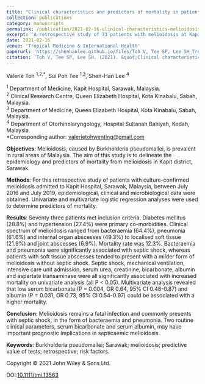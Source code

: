 ```yaml
---
title: "Clinical characteristics and predictors of mortality in patients with melioidosis: the Kapit experience"
collection: publications
category: manuscripts
permalink: /publication/2021-02-16-clinical-characteristics-melioidosis-kapit
excerpt: 'A retrospective study of 73 patients with melioidosis at Kapit Hospital, Sarawak, Malaysia between 2016 to 2019. Patients commonly presented with septic shock, in the form of bacteraemia and pneumonia. Two routine clinical parameters, serum bicarbonate and albumin were found to have important prognostic implications in septicaemic melioidosis..'
date: 2021-02-16
venue: 'Tropical Medicine & International Health'
paperurl: 'https://shenhanlee.github.io/files/Toh V, Tee SP, Lee SH_Tropical Medicine & International Health_2021.pdf'
citation: 'Toh V, Tee SP, Lee SH. (2021). &quot;Clinical characteristics and predictors of mortality in patients with melioidosis: the Kapit experience.&quot; <i>Tropical Medicine & International Health</i>. 26(6):664-671.'
---
```


Valerie Toh <sup>1,2,*</sup>, Sui Poh Tee <sup>1,3</sup>, Shen-Han Lee <sup>4</sup>  

<sup>1</sup> Department of Medicine, Kapit Hospital, Sarawak, Malaysia.  
<sup>2</sup> Clinical Research Centre, Queen Elizabeth Hospital, Kota Kinabalu, Sabah, Malaysia.  
<sup>3</sup> Department of Medicine, Queen Elizabeth Hospital, Kota Kinabalu, Sabah, Malaysia.  
<sup>4</sup> Department of Otorhinolaryngology, Hospital Sultanah Bahiyah, Kedah, Malaysia.  
*Corresponding author: [valerietohwenting@gmail.com](mailto:valerietohwenting@gmail.com)  

<b>Objectives</b>: Melioidosis, caused by Burkholderia pseudomallei, is prevalent in rural areas of Malaysia. The aim of this study is to delineate the epidemiology and predictors of mortality from melioidosis in Kapit district, Sarawak.

<b>Methods</b>: For this retrospective study of patients with culture-confirmed melioidosis admitted to Kapit Hospital, Sarawak, Malaysia, between July 2016 and July 2019, epidemiological, clinical and microbiological data were obtained. Univariate and multivariate logistic regression analyses were used to determine predictors of mortality.

<b>Results</b>: Seventy three patients met inclusion criteria. Diabetes mellitus (28.8%) and hypertension (27.4%) were primary co-morbidities. Clinical spectrum of melioidosis ranged from bacteraemia (64.4%), pneumonia (61.6%) and internal organ abscesses (49.3%) to localised soft tissue (21.9%) and joint abscesses (6.9%). Mortality rate was 12.3%. Bacteraemia and pneumonia were significantly associated with septic shock, whereas patients with soft tissue abscesses tended to present with a milder form of melioidosis without septic shock. Septic shock, mechanical ventilation, intensive care unit admission, serum urea, creatinine, bicarbonate, albumin and aspartate transaminase were all significantly associated with increased mortality on univariate analysis (all P < 0.05). Multivariate analysis revealed that low serum bicarbonate (P = 0.004, OR 0.64, 95% CI 0.48-0.87) and albumin (P = 0.031, OR 0.73, 95% CI 0.54-0.97) could be associated with a higher mortality.

<b>Conclusion</b>: Melioidosis remains a fatal infection and commonly presents with septic shock, in the form of bacteraemia and pneumonia. Two routine clinical parameters, serum bicarbonate and serum albumin, may have important prognostic implications in septicaemic melioidosis.

<b>Keywords</b>: Burkholderia pseudomallei; Sarawak; melioidosis; predictive value of tests; retrospective; risk factors.

Copyright © 2021 John Wiley & Sons Ltd.  

DOI:[10.1111/tmi.13563](https://doi.org/10.1111/tmi.13563)